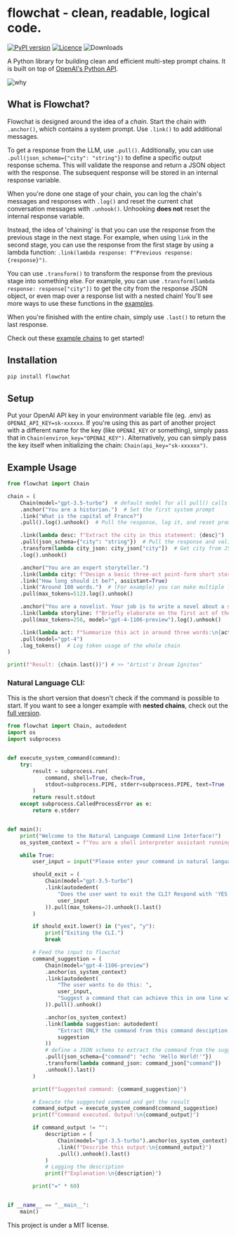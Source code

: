 # flowchat - clean, readable, logical code.

[![PyPI version](https://img.shields.io/pypi/v/flowchat.svg)](https://pypi.org/project/flowchat/)
[![Licence](https://img.shields.io/pypi/l/flowchat?logoColor=blue)](LICENSE.txt)
![Downloads](https://img.shields.io/pypi/dm/flowchat?logoColor=blue)

A Python library for building clean and efficient multi-step prompt chains. It is built on top of [OpenAI's Python API](https://github.com/openai/openai-python).

![why](https://github.com/flatypus/flowchat/assets/68029599/969968aa-6250-4cc1-bb73-2a0930270fbf)

## What is Flowchat?
Flowchat is designed around the idea of a *chain*. Start the chain with `.anchor()`, which contains a system prompt. Use `.link()` to add additional messages.

To get a response from the LLM, use `.pull()`. Additionally, you can use `.pull(json_schema={"city": "string"})` to define a specific output response schema. This will validate the response and return a JSON object with the response. The subsequent response will be stored in an internal response variable.

When you're done one stage of your chain, you can log the chain's messages and responses with `.log()` and reset the current chat conversation messages with `.unhook()`.
Unhooking **does not** reset the internal response variable. 

Instead, the idea of 'chaining' is that you can use the response from the previous stage in the next stage.
For example, when using `link` in the second stage, you can use the response from the first stage by using a lambda function: `.link(lambda response: f"Previous response: {response}")`. 

You can use `.transform()` to transform the response from the previous stage into something else. For example, you can use `.transform(lambda response: response["city"])` to get the city from the response JSON object, or even map over a response list with a nested chain! You'll see more ways to use these functions in the [examples](/examples/natural_language_cli.py).

When you're finished with the entire chain, simply use `.last()` to return the last response.

Check out these [example chains](/examples) to get started!

## Installation
```bash
pip install flowchat
```

## Setup
Put your OpenAI API key in your environment variable file (eg. .env) as `OPENAI_API_KEY=sk-xxxxxx`. If you're using this as part of another project with a different name for the key (like `OPENAI_KEY` or something), simply pass that in `Chain(environ_key="OPENAI_KEY")`. Alternatively, you can simply pass the key itself when initializing the chain: `Chain(api_key="sk-xxxxxx")`.

## Example Usage
```py
from flowchat import Chain

chain = (
    Chain(model="gpt-3.5-turbo")  # default model for all pull() calls
    .anchor("You are a historian.")  # Set the first system prompt
    .link("What is the capital of France?")
    .pull().log().unhook()  # Pull the response, log it, and reset prompts

    .link(lambda desc: f"Extract the city in this statement: {desc}")
    .pull(json_schema={"city": "string"})  # Pull the response and validate it
    .transform(lambda city_json: city_json["city"])  # Get city from JSON
    .log().unhook()

    .anchor("You are an expert storyteller.")
    .link(lambda city: f"Design a basic three-act point-form short story about {city}.")
    .link("How long should it be?", assistant=True)
    .link("Around 100 words.")  # (For example) you can make multiple links!
    .pull(max_tokens=512).log().unhook()

    .anchor("You are a novelist. Your job is to write a novel about a story that you have heard.")
    .link(lambda storyline: f"Briefly elaborate on the first act of the storyline: {storyline}")
    .pull(max_tokens=256, model="gpt-4-1106-preview").log().unhook()

    .link(lambda act: f"Summarize this act in around three words:\n{act}")
    .pull(model="gpt-4")
    .log_tokens()  # Log token usage of the whole chain
)

print(f"Result: {chain.last()}") # >> "Artist's Dream Ignites"
```

### Natural Language CLI:

This is the short version that doesn't check if the command is possible to start. If you want to see a longer example with **nested chains**, check out the [full version](/examples/natural_language_cli.py).

```py
from flowchat import Chain, autodedent
import os
import subprocess


def execute_system_command(command):
    try:
        result = subprocess.run(
            command, shell=True, check=True,
            stdout=subprocess.PIPE, stderr=subprocess.PIPE, text=True
        )
        return result.stdout
    except subprocess.CalledProcessError as e:
        return e.stderr


def main():
    print("Welcome to the Natural Language Command Line Interface!")
    os_system_context = f"You are a shell interpreter assistant running on {os.name} operating system."

    while True:
        user_input = input("Please enter your command in natural language: ")

        should_exit = (
            Chain(model="gpt-3.5-turbo")
            .link(autodedent(
                "Does the user want to exit the CLI? Respond with 'YES' or 'NO'.",
                user_input
            )).pull(max_tokens=2).unhook().last()
        )

        if should_exit.lower() in ("yes", "y"):
            print("Exiting the CLI.")
            break

        # Feed the input to flowchat
        command_suggestion = (
            Chain(model="gpt-4-1106-preview")
            .anchor(os_system_context)
            .link(autodedent(
                "The user wants to do this: ",
                user_input,
                "Suggest a command that can achieve this in one line without user input or interaction."
            )).pull().unhook()

            .anchor(os_system_context)
            .link(lambda suggestion: autodedent(
                "Extract ONLY the command from this command desciption:",
                suggestion
            ))
            # define a JSON schema to extract the command from the suggestion
            .pull(json_schema={"command": "echo 'Hello World!'"})
            .transform(lambda command_json: command_json["command"])
            .unhook().last()
        )

        print(f"Suggested command: {command_suggestion}")

        # Execute the suggested command and get the result
        command_output = execute_system_command(command_suggestion)
        print(f"Command executed. Output:\n{command_output}")

        if command_output != "":
            description = (
                Chain(model="gpt-3.5-turbo").anchor(os_system_context)
                .link(f"Describe this output:\n{command_output}")
                .pull().unhook().last()
            )
            # Logging the description
            print(f"Explanation:\n{description}")

        print("=" * 60)


if __name__ == "__main__":
    main()
```

This project is under a MIT license.
